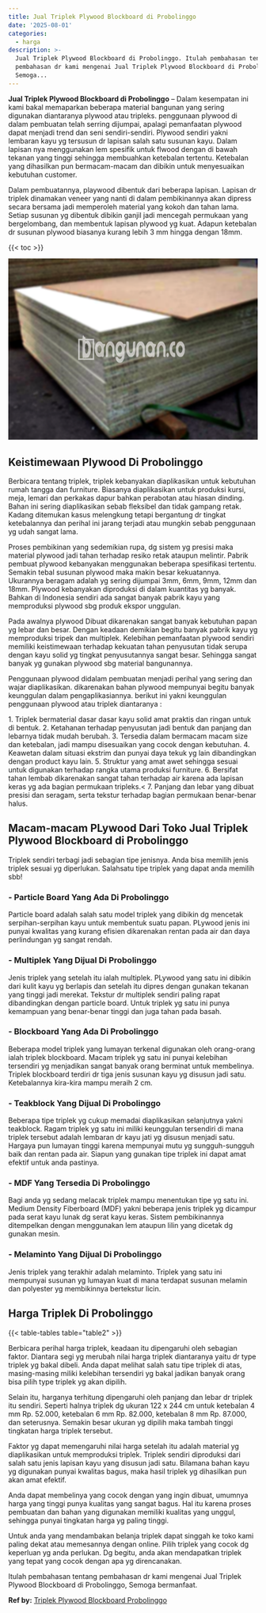 ```yaml
---
title: Jual Triplek Plywood Blockboard di Probolinggo
date: '2025-08-01'
categories:
  - harga
description: >-
  Jual Triplek Plywood Blockboard di Probolinggo. Itulah pembahasan tentang
  pembahasan dr kami mengenai Jual Triplek Plywood Blockboard di Probolinggo,
  Semoga...
---
```


**Jual Triplek Plywood Blockboard di Probolinggo** – Dalam kesempatan ini kami bakal memaparkan beberapa material bangunan yang sering digunakan diantaranya plywood atau tripleks. penggunaan plywood di dalam pembuatan telah serring dijumpai, apalagi pemanfaatan plywood dapat menjadi trend dan seni sendiri-sendiri. Plywood sendiri yakni lembaran kayu yg tersusun dr lapisan salah satu susunan kayu. Dalam lapisan nya menggunakan lem spesifik untuk flwood dengan di bawah tekanan yang tinggi sehingga membuahkan ketebalan tertentu. Ketebalan yang dihasilkan pun bermacam-macam dan dibikin untuk menyesuaikan kebutuhan customer.

Dalam pembuatannya, playwood dibentuk dari beberapa lapisan. Lapisan dr triplek dinamakan veneer yang nanti di dalam pembikinannya akan dipress secara bersama jadi memperoleh material yang kokoh dan tahan lama. Setiap susunan yg dibentuk dibikin ganjil jadi mencegah permukaan yang bergelombang, dan membentuk lapisan plywood yg kuat. Adapun ketebalan dr susunan plywood biasanya kurang lebih 3 mm hingga dengan 18mm.

{{< toc >}}

![Jual Triplek Plywood Blockboard di Probolinggo](/images/jual-triplek-murah-29.png)

## Keistimewaan Plywood Di Probolinggo

Berbicara tentang triplek, triplek kebanyakan diaplikasikan untuk kebutuhan rumah tangga dan furniture. Biasanya diaplikasikan untuk produksi kursi, meja, lemari dan perkakas dapur bahkan perabotan atau hiasan dinding. Bahan ini sering diaplikasikan sebab fleksibel dan tidak gampang retak. Kadang ditemukan kasus melengkung tetapi bergantung dr tingkat ketebalannya dan perihal ini jarang terjadi atau mungkin sebab penggunaan yg udah sangat lama.

Proses pembikinan yang sedemikian rupa, dg sistem yg presisi maka material plywood jadi tahan terhadap resiko retak ataupun melintir. Pabrik pembuat plywood kebanyakan menggunakan beberapa spesifikasi tertentu. Semakin tebal susunan plywood maka makin besar kekuatannya. Ukurannya beragam adalah yg sering dijumpai 3mm, 6mm, 9mm, 12mm dan 18mm. Plywood kebanyakan diproduksi di dalam kuantitas yg banyak. Bahkan di Indonesia sendiri ada sangat banyak pabrik kayu yang memproduksi plywood sbg produk ekspor unggulan.

Pada awalnya plywood Dibuat dikarenakan sangat banyak kebutuhan papan yg lebar dan besar. Dengan keadaan demikian begitu banyak pabrik kayu yg memproduksi tripek dan multiplek. Kelebihan pemanfaatan plywood sendiri memiliki keistimewaan terhadap kekuatan tahan penyusutan tidak serupa dengan kayu solid yg tingkat penyusutannya sangat besar. Sehingga sangat banyak yg gunakan plywood sbg material bangunannya.

Penggunaan plywood didalam pembuatan menjadi perihal yang sering dan wajar diaplikasikan. dikarenakan bahan plywood mempunyai begitu banyak keunggulan dalam pengaplikasiannya. berikut ini yakni keunggulan penggunaan plywood atau triplek diantaranya :

1\. Triplek bermaterial dasar dasar kayu solid amat praktis dan ringan untuk di bentuk. 2. Ketahanan terhadap penyusutan jadi bentuk dan panjang dan lebarnya tidak mudah berubah. 3. Tersedia dalam bermacam macam size dan ketebalan, jadi mampu disesuaikan yang cocok dengan kebutuhan. 4. Keawetan dalam situasi ekstrim dan punyai daya tekuk yg lain dibandingkan dengan product kayu lain. 5. Struktur yang amat awet sehingga sesuai untuk digunakan terhadap rangka utama produksi furniture. 6. Bersifat tahan lembab dikarenakan sangat tahan terhadap air karena ada lapisan keras yg ada bagian permukaan tripleks.< 7. Panjang dan lebar yang dibuat presisi dan seragam, serta tekstur terhadap bagian permukaan benar-benar halus.

## Macam-macam PLywood Dari Toko Jual Triplek Plywood Blockboard di Probolinggo

Triplek sendiri terbagi jadi sebagian tipe jenisnya. Anda bisa memilih jenis triplek sesuai yg diperlukan. Salahsatu tipe triplek yang dapat anda memilih sbb!

### \- Particle Board Yang Ada Di Probolinggo

Particle board adalah salah satu model triplek yang dibikin dg mencetak serpihan-serpihan kayu untuk membentuk suatu papan. PLywood jenis ini punyai kwalitas yang kurang efisien dikarenakan rentan pada air dan daya perlindungan yg sangat rendah.

### \- Multiplek Yang Dijual Di Probolinggo

Jenis triplek yang setelah itu ialah multiplek. PLywood yang satu ini dibikin dari kulit kayu yg berlapis dan setelah itu dipres dengan gunakan tekanan yang tinggi jadi merekat. Tekstur dr multiplek sendiri paling rapat dibandingkan dengan particle board. Untuk triplek yg satu ini punya kemampuan yang benar-benar tinggi dan juga tahan pada basah.

### \- Blockboard Yang Ada Di Probolinggo

Beberapa model triplek yang lumayan terkenal digunakan oleh orang-orang ialah triplek blockboard. Macam triplek yg satu ini punyai kelebihan tersendiri yg menjadikan sangat banyak orang berminat untuk membelinya. Triplek blockboard terdiri dr tiga jenis susunan kayu yg disusun jadi satu. Ketebalannya kira-kira mampu meraih 2 cm.

### \- Teakblock Yang Dijual Di Probolinggo

Beberapa tipe triplek yg cukup memadai diaplikasikan selanjutnya yakni teakblock. Ragam triplek yg satu ini miliki keunggulan tersendiri di mana triplek tersebut adalah lembaran dr kayu jati yg disusun menjadi satu. Hargaya pun lumayan tinggi karena mempunyai mutu yg sungguh-sungguh baik dan rentan pada air. Siapun yang gunakan tipe triplek ini dapat amat efektif untuk anda pastinya.

### \- MDF Yang Tersedia Di Probolinggo

Bagi anda yg sedang melacak triplek mampu menentukan tipe yg satu ini. Medium Density Fiberboard (MDF) yakni beberapa jenis triplek yg dicampur pada serat kayu lunak dg serat kayu keras. Sistem pembikinannya ditempelkan dengan menggunakan lem ataupun lilin yang dicetak dg gunakan mesin.

### \- Melaminto Yang Dijual Di Probolinggo

Jenis triplek yang terakhir adalah melaminto. Triplek yang satu ini mempunyai susunan yg lumayan kuat di mana terdapat susunan melamin dan polyester yg membikinnya bertekstur licin.

## Harga Triplek Di Probolinggo

{{< table-tables table="table2" >}}

Berbicara perihal harga triplek, keadaan itu dipengaruhi oleh sebagian faktor. Diantara segi yg merubah nilai harga triplek diantaranya yaitu dr type triplek yg bakal dibeli. Anda dapat melihat salah satu tipe triplek di atas, masing-masing miliki kelebihan tersendiri yg bakal jadikan banyak orang bisa pilih type triplek yg akan dipilih.

Selain itu, harganya terhitung dipengaruhi oleh panjang dan lebar dr triplek itu sendiri. Seperti halnya triplek dg ukuran 122 x 244 cm untuk ketebalan 4 mm Rp. 52.000, ketebalan 6 mm Rp. 82.000, ketebalan 8 mm Rp. 87.000, dan seterusnya. Semakin besar ukuran yg dipilih maka tambah tinggi tingkatan harga triplek tersebut.

Faktor yg dapat memengaruhi nilai harga setelah itu adalah material yg diaplikasikan untuk memproduksi triplek. Triplek sendiri diproduksi dari salah satu jenis lapisan kayu yang disusun jadi satu. Bilamana bahan kayu yg digunakan punyai kwalitas bagus, maka hasil triplek yg dihasilkan pun akan amat efektif.

Anda dapat membelinya yang cocok dengan yang ingin dibuat, umumnya harga yang tinggi punya kualitas yang sangat bagus. Hal itu karena proses pembuatan dan bahan yang digunakan memiliki kualitas yang unggul, sehingga punyai tingkatan harga yg paling tinggi.

Untuk anda yang mendambakan belanja triplek dapat singgah ke toko kami paling dekat atau memesannya dengan online. Pilih triplek yang cocok dg keperluan yg anda perlukan. Dg begitu, anda akan mendapatkan triplek yang tepat yang cocok dengan apa yg direncanakan.

Itulah pembahasan tentang pembahasan dr kami mengenai Jual Triplek Plywood Blockboard di Probolinggo, Semoga bermanfaat.

**Ref by:** [Triplek Plywood Blockboard Probolinggo](https://id.wikipedia.org/wiki/Triplek)
